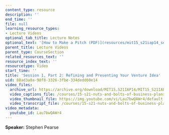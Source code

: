 ```yaml
---
content_type: resource
description: ''
end_time: ''
file: null
learning_resource_types:
- Lecture Videos
optional_tab_title: Lecture Notes
optional_text: '[How to Make a Pitch (PDF)](resources/mit15_s21iap14_session1-2)'
parent_title: Lecture Videos
parent_type: CourseSection
related_resources_text: ''
resource_index_text: ''
resourcetype: Video
start_time: ''
title: 'Session 1, Part 2: Refining and Presenting Your Venture Idea'
uid: 88ad3a8a-98f8-3326-3fbe-334dedd60e14
video_files:
  archive_url: https://archive.org/download/MIT15.S21IAP14/MIT15_S21IAP14_S1P2_300k.mp4
  video_captions_file: /courses/15-s21-nuts-and-bolts-of-business-plans-january-iap-2014/e988e4e485985168a279c74b140dd8e6_Lau7bwQAWr4.vtt
  video_thumbnail_file: https://img.youtube.com/vi/Lau7bwQAWr4/default.jpg
  video_transcript_file: /courses/15-s21-nuts-and-bolts-of-business-plans-january-iap-2014/ea265d249acafbda5bf02d2f4c0ece1f_Lau7bwQAWr4.pdf
video_metadata:
  youtube_id: Lau7bwQAWr4
---
```


**Speaker:** Stephen Pearse